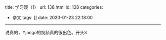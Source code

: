 title: 学习观（1）
url: 138.html
id: 138
categories:
  - 杂文
tags: []
date: 2020-01-23 22:18:00
---

说真的，Yjango的视频真的很出色。开头3